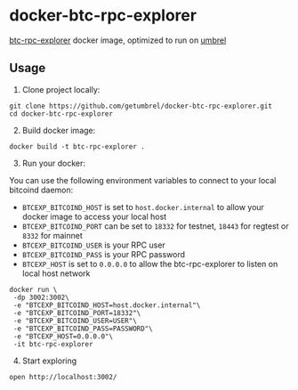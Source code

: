 # docker-btc-rpc-explorer

[btc-rpc-explorer](https://github.com/janoside/btc-rpc-explorer) docker image, optimized to run on [umbrel](https://github.com/getumbrel/umbrel)

## Usage

1. Clone project locally:
```
git clone https://github.com/getumbrel/docker-btc-rpc-explorer.git
cd docker-btc-rpc-explorer
```

2. Build docker image:
```
docker build -t btc-rpc-explorer .
```

3. Run your docker:
  
You can use the following environment variables to connect to your local bitcoind daemon:

- `BTCEXP_BITCOIND_HOST` is set to `host.docker.internal` to allow your docker image to access your local host
- `BTCEXP_BITCOIND_PORT` can be set to `18332` for testnet, `18443` for regtest or `8332` for mainnet
- `BTCEXP_BITCOIND_USER` is your RPC user
- `BTCEXP_BITCOIND_PASS` is your RPC password
- `BTCEXP_HOST` is set to `0.0.0.0` to allow the btc-rpc-explorer to listen on local host network

```
docker run \
 -dp 3002:3002\
 -e "BTCEXP_BITCOIND_HOST=host.docker.internal"\
 -e "BTCEXP_BITCOIND_PORT=18332"\
 -e "BTCEXP_BITCOIND_USER=USER"\
 -e "BTCEXP_BITCOIND_PASS=PASSWORD"\
 -e "BTCEXP_HOST=0.0.0.0"\
 -it btc-rpc-explorer
```

4. Start exploring

```   
open http://localhost:3002/
```